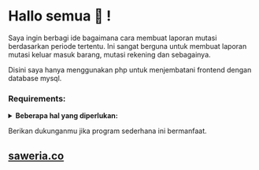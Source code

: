 # Hallo semua 👋 !
Saya ingin berbagi ide bagaimana cara membuat laporan mutasi berdasarkan periode tertentu. Ini sangat berguna untuk membuat laporan mutasi keluar masuk barang, mutasi rekening dan sebagainya.

Disini saya hanya menggunakan php untuk menjembatani frontend dengan database mysql. 

### Requirements:
<details>
 <summary><strong>Beberapa hal yang diperlukan:</strong></summary>
    - Tabel item atau master yang akan dihitung mutasi keluar dan masuknya.<br>
    - Tabel transaksi yang menampung bukti transaksi keluar / masuk.<br>
    - Tabel saldo awal merupakan tabel yang berisi quantity pembuka untuk setiap item.<br>
    - Store procedure untuk mengolah data mutasi.<br>
    - Tabel temporer mutasi untuk menampung data yang diolah oleh store procedure.<br>
    - Sebuah view untuk menampilkan hasil olah data ke FE.<br>
</details>

<p>Berikan dukunganmu jika program sederhana ini bermanfaat.</p>

<h2>
  <a href="https://saweria.co/aveiro88" target="_blank">saweria.co</a>
</h2>
